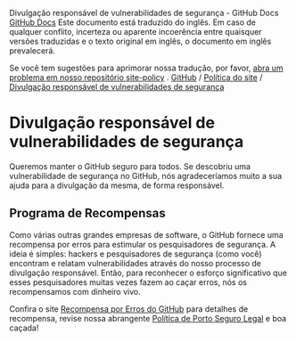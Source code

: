 Divulgação responsável de vulnerabilidades de segurança - GitHub Docs
[GitHub Docs](/pt)
Este documento está traduzido do inglês. Em caso de qualquer conflito, incerteza ou aparente incoerência entre quaisquer versões traduzidas e o texto original em inglês, o documento em inglês prevalecerá.

Se você tem sugestões para aprimorar nossa tradução, por favor,
[abra um problema em nosso repositório site-policy](https://github.com/github/site-policy/issues)
.
[GitHub](/pt/github)
/
[Política do site](/pt/github/site-policy)
/
[Divulgação responsável de vulnerabilidades de segurança](/pt/github/site-policy/responsible-disclosure-of-security-vulnerabilities)

# Divulgação responsável de vulnerabilidades de segurança

Queremos manter o GitHub seguro para todos. Se descobriu uma vulnerabilidade de segurança no GitHub, nós agradeceríamos muito a sua ajuda para a divulgação da mesma, de forma responsável.

## Programa de Recompensas

Como várias outras grandes empresas de software, o GitHub fornece uma recompensa por erros para estimular os pesquisadores de segurança. A ideia é simples: hackers e pesquisadores de segurança (como você) encontram e relatam vulnerabilidades através do nosso processo de divulgação responsável. Então, para reconhecer o esforço significativo que esses pesquisadores muitas vezes fazem ao caçar erros, nós os recompensamos com dinheiro vivo.

Confira o site
[Recompensa por Erros do GitHub](https://bounty.github.com)
para detalhes de recompensa, revise nossa abrangente
[Política de Porto Seguro Legal](/pt/articles/github-bug-bounty-program-legal-safe-harbor)
e boa caçada!
